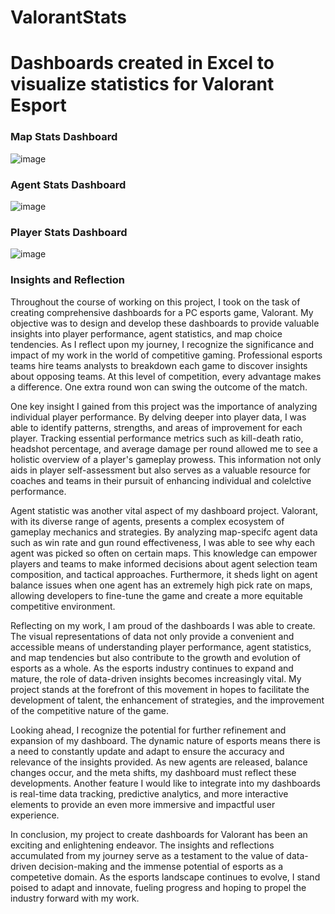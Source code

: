# ValorantStats
# **Dashboards created in Excel to visualize statistics for Valorant Esport**

### **Map Stats Dashboard**

![image](https://github.com/AnthonyADang/ValorantStats/assets/89567474/0d57d595-da42-40eb-adf6-175ee40b0586)

### **Agent Stats Dashboard**

![image](https://github.com/AnthonyADang/ValorantStats/assets/89567474/d41721dc-6f39-434b-8d08-e97bd4b20103)

### **Player Stats Dashboard**

![image](https://github.com/AnthonyADang/ValorantStats/assets/89567474/1797fa25-a07d-49cd-ae69-8be3dedebeb9)

### **Insights and Reflection**
Throughout the course of working on this project, I took on the task of creating comprehensive dashboards for a PC esports game, Valorant. My objective was to design and develop these dashboards to provide valuable insights into player performance, agent statistics, and map choice tendencies. As I reflect upon my journey, I recognize the significance and impact of my work in the world of competitive gaming. Professional esports teams hire teams analysts to breakdown each game to discover insights about opposing teams. At this level of competition, every advantage makes a difference. One extra round won can swing the 
outcome of the match.

One key insight I gained from this project was the importance of analyzing individual player performance. By delving deeper into player data, I was able to identify patterns, strengths, and areas of improvement for each player. Tracking essential performance metrics such as kill-death ratio, headshot percentage, and average damage per round allowed me to see a holistic overview of a player's gameplay prowess. This information not only 
aids in player self-assessment but also serves as a valuable resource for coaches and teams in their pursuit of enhancing individual and colelctive performance.

Agent statistic was another vital aspect of my dashboard project. Valorant, with its diverse range of agents, presents a complex ecosystem of gameplay mechanics and strategies. By analyzing map-specifc agent data such as win rate and gun round effectiveness, I was able to see why each agent was picked so often on certain maps. This knowledge can empower players and teams to make informed decisions about agent selection team composition, and tactical approaches. Furthermore, it sheds light on agent balance issues when one agent has an extremely high pick rate on maps, allowing developers to fine-tune the game and create a more equitable competitive environment. 

Reflecting on my work, I am proud of the dashboards I was able to create. The visual representations of data not only provide a convenient and accessible means of understanding player performance, agent statistics, and map tendencies but also contribute to the growth and evolution of esports as a whole. As the esports industry continues to expand and mature, the role of data-driven insights becomes increasingly vital. My project stands at the forefront of this movement in hopes to facilitate the development of talent, the enhancement of strategies, and the improvement of the competitive nature of the game.

Looking ahead, I recognize the potential for further refinement and expansion of my dashboard. The dynamic nature of esports means there is a need to constantly update and adapt to ensure the accuracy and relevance of the insights provided. As new agents are released, balance changes occur, and the meta shifts, my dashboard must reflect these developments. Another feature I would like to integrate into my dashboards is real-time data tracking, predictive analytics, and more interactive elements to provide an even more immersive and impactful user experience. 

In conclusion, my project to create dashboards for Valorant has been an exciting and enlightening endeavor. The insights and reflections accumulated from my journey serve as a testament to the value of data-driven decision-making and the immense potential of esports as a competetive domain. As the esports landscape continues to evolve, I stand poised to adapt and innovate, fueling progress and hoping to propel the industry forward with my work. 

